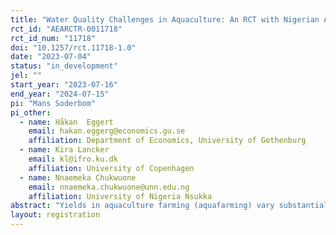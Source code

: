 ```yaml
---
title: "Water Quality Challenges in Aquaculture: An RCT with Nigerian Aquafarmers"
rct_id: "AEARCTR-0011718"
rct_id_num: "11718"
doi: "10.1257/rct.11718-1.0"
date: "2023-07-04"
status: "in_development"
jel: ""
start_year: "2023-07-16"
end_year: "2024-07-15"
pi: "Mans Soderbom"
pi_other:
  - name: Håkan  Eggert
    email: hakan.eggerg@economics.gu.se
    affiliation: Department of Economics, University of Gothenburg
  - name: Kira Lancker
    email: kl@ifro.ku.dk
    affiliation: University of Copenhagen
  - name: Nnaemeka Chukwuone
    email: nnaemeka.chukwuone@unn.edu.ng
    affiliation: University of Nigeria Nsukka
abstract: "Yields in aquaculture farming (aquafarming) vary substantially across regions and remain comparatively low in many African countries. Why this is the case is not fully understood. The premise this project is that low yields can, at least to some extent, be attributed to poor water quality. That this is a reasonable idea is supported by a large body of empirical research in various disciplines. The main hypothesis of the project is that small investments in training and technology can result in lasting and non-negligible positive effects on water quality, and consequently higher yields. To test this hypothesis, we carry out a randomized controlled trial (RCT). The setting is aquafarming in Nigeria, and the RCT will enable us to estimate the causal effects of access to training and access to a toolkit for water quality monitoring on water quality and farming outcomes. The design of the RCT will be two-armed, where the control group and the treatment groups are randomly recruited from a pool of approximately 600 (aquafarmers) based in the area Ekpan, Warri Delta State, Nigeria. The treatment group will be offered 2-3 days of training on how to assess and improve water quality, focusing on acidity and oxygen levels in particular. The training is carried out by staff at the Institute of Aquaculture Development Nigeria. The treatment group will also receive information about the quality of the water in their ponds. This information will be provided by field workers who will use a water quality control kit to obtain measures of water quality with respect to pH and oxygen level on a regular basis. All subjects will be interviewed in a baseline survey and revisited twice with 6-7 months intervals (the average rotation period of fish in the ponds). The program is implemented in partnership with University of Nigeria and Environment for Development, University of Gothenburg."
layout: registration
---
```


